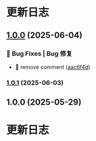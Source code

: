 # 更新日志 


## [1.0.0](https://github.com/sq-7/ht-ui-uni/compare/v1.0.1...v1.0.0) (2025-06-04)


### 🐛 Bug Fixes | Bug 修复

* 🐛 remove comment ([aac6f4d](https://github.com/sq-7/ht-ui-uni/commit/aac6f4d075fdddf28734aebc5cb64a232ab76377))

### [1.0.1](https://github.com/Moonofweisheng/ht-ui-uni/compare/v1.0.0...v1.0.1) (2025-06-03)

## 1.0.0 (2025-05-29)

# 更新日志 

